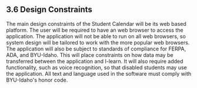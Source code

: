## 3.6 Design Constraints

The main design constraints of the Student Calendar will be its web based platform. The user will be required to have an web browser to access the application. The application will not be able to run on all web browsers, so system design will be tailored to work with the more popular web browsers. The application will also be subject to standards of compliance for FERPA, ADA, and BYU-Idaho. This will place constraints on how data may be transferred between the application and I-learn. It will also require added functionality, such as voice recognition, so that disabled students may use the application. All text and language used in the software must comply with BYU-Idaho's honor code.
